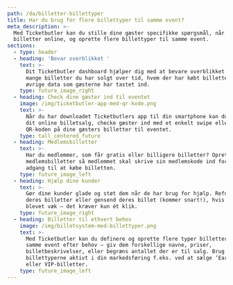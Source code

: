 ```yaml
---
path: /da/billetter-billettyper
title: Har du brug for flere billettyper til samme event?
meta_description: >-
  Med Ticketbutler kan du stille dine gæster specifikke spørgsmål, når du sælger
  billetter online, og oprette flere billettyper til samme event. 
sections:
  - type: header
  - heading: 'Bevar overblikket '
    text: >-
      Dit Ticketbutler dashboard hjælper dig med at bevare overblikket over hvor
      mange billetter du har solgt over tid, hvem der har købt billetter og den
      øvrige data som gæsterne har tastet ind. 
    type: future_image_right
  - heading: Check dine gæster ind til eventet
    image: /img/ticketbutler-app-med-qr-kode.png
    text: >-
      Når du har downloadet Ticketbutlers app til din smartphone kan du følge
      dit online billetsalg, checke gæster ind med et enkelt swipe eller scanne
      QR-koden på dine gæsters billetter til eventet.
    type: tall_centered_future
  - heading: Medlemsbilletter
    text: >-
      Har du medlemmer, som får gratis eller billigere billetter? Opret
      medlemsbilletter så medlemmet skal skrive sin medlemskode ind for at få
      adgang til at købe billetten.
    type: future_image_left
  - heading: Hjælp dine kunder
    text: >-
      Gør dine kunder glade og støt dem når de har brug for hjælp. Refundér
      deres billetter eller gensend deres billet (kommer snart!), hvis den er
      blevet væk – det kræver kun ét klik.  
    type: future_image_right
  - heading: Billetter til ethvert behov
    image: /img/billetsystem-med-billettyper.png
    text: >-
      Med Ticketbutler kan du definere og oprette flere typer billetter til
      samme event efter behov – giv dem forskellige navne, priser,
      billetbeskrivelser, eller begræns antallet der er til salg. Brug
      billettyperne aktivt i din markedsføring f.eks. ved at sælge ‘Early bird’-
      eller VIP-billetter.
    type: future_image_left
---
```


